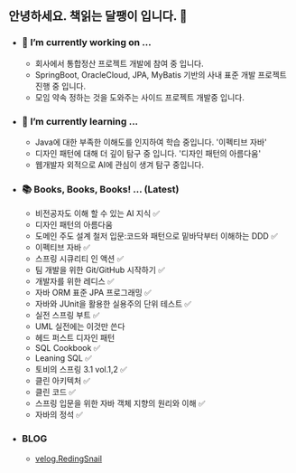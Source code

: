 ## 안녕하세요. 책읽는 달팽이 입니다. 🐌

<!--
**Reading-Snail/Reading-Snail** is a ✨ _special_ ✨ repository because its `README.md` (this file) appears on your GitHub profile.

Here are some ideas to get you started:
- 👯 I’m looking to collaborate on ...
- 🤔 I’m looking for help with ...
- 💬 Ask me about ...
- 📫 How to reach me: ...
- 😄 Pronouns: ...
- ⚡ Fun fact: ...

-->

- ### 🔭 I’m currently working on ...
  - 회사에서 통합정산 프로젝트 개발에 참여 중 입니다. 
  - SpringBoot, OracleCloud, JPA, MyBatis 기반의 사내 표준 개발 프로젝트 진행 중 입니다.
  - 모임 약속 정하는 것을 도와주는 사이드 프로젝트 개발중 입니다.
    
- ### 🎄 I’m currently learning ...
  - Java에 대한 부족한 이해도를 인지하여 학습 중입니다. '이펙티브 자바'
  - 디자인 패턴에 대해 더 깊이 탐구 중 입니다. '디자인 패턴의 아름다움'
  - 웹개발자 외적으로 AI에 관심이 생겨 탐구 중입니다.

- ### 📚 Books, Books, Books! ... (Latest)
  - 비전공자도 이해 할 수 있는 AI 지식 ✅
  - 디자인 패턴의 아름다움 
  - 도메인 주도 설계 철저 입문:코드와 패턴으로 밑바닥부터 이해하는 DDD ✅
  - 이펙티브 자바 ✅
  - 스프링 시큐리티 인 액션 ✅
  - 팀 개발을 위한 Git/GitHub 시작하기 ✅
  - 개발자를 위한 레디스 ✅
  - 자바 ORM 표준 JPA 프로그래밍 ✅
  - 자바와 JUnit을 활용한 실용주의 단위 테스트 ✅ 
  - 실전 스프링 부트 ✅
  - UML 실전에는 이것만 쓴다
  - 헤드 퍼스트 디자인 패턴
  - SQL Cookbook ✅
  - Leaning SQL ✅
  - 토비의 스프링 3.1 vol.1,2 ✅
  - 클린 아키텍처 ✅
  - 클린 코드 ✅
  - 스프링 입문을 위한 자바 객체 지향의 원리와 이해 ✅
  - 자바의 정석 ✅

- ### BLOG
  - [velog.RedingSnail](https://velog.io/@reading-snail17/series)
